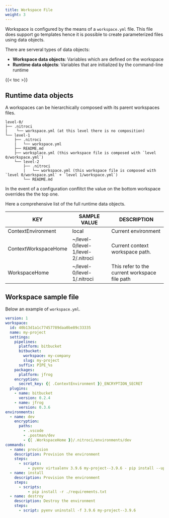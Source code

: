 ```yaml
---
title: Workspace File
weight: 3
---
```


Workspace is configured by the means of a `workspace.yml` file.
This file does support go templates hence it is possible to create parameterized files using data objects.

There are serveral types of data objects:

- **Workspace data objects**: Variables which are defined on the workspace
- **Runtime data objects**: Variables that are initialized by the command-line runtime

{{< toc >}}

## Runtime data objects

A workspaces can be hierarchically composed with its parent workspaces files.

```plain
level-0/
├── .nitroci
|    └── workspace.yml (at this level there is no composition)
└── level-1
    ├── .nitroci
    |   └── workspace.yml
    ├── README.md
    ├── worksplace.yml (this workspace file is composed with `level 0/workspace.yml`)
    └── level-2
        ├── .nitroci
        |   └── workspace.yml (this workspace file is composed with `level 0/workspace.yml` + `level 1/workspace.yml`)
        └── README.md
```

In the event of a configuration conflitct the value on the bottom workspace overrides the the top one.

Here a comprehensive list of the full runtime data objects.

| KEY                     | SAMPLE VALUE                       | DESCRIPTION                                                |
|-------------------------|------------------------------------|------------------------------------------------------------|
| ContextEnvironment      | local                              |  Current environment                                       |
| ContextWorkspaceHome    | ~/level-0/level-1/level-2/.nitroci |  Current context workspace path.                           |
| WorkspaceHome           | ~/level-0/level-1/.nitroci         |  This refer to the current workspace file path             |

## Workspace sample file

Below an example of `workspace.yml`.

```yml
version: 1
workspace:
  id: 40b13d1a1c77457789daa0be89c33335
  name: my-project
  settings:
    pipelines:
      platform: bitbucket
      bitbucket:
        workspace: my-company
        slug: my-project
      suffix: PIPE_%s
    packages:
      platform: jfrog
    encryption:
      secret_key: {{ .ContextEnvironment }}_ENCRYPTION_SECRET
  plugins:
    - name: bitbucket
      version: 0.2.4
    - name: jfrog
      version: 0.3.6
environments:
  - name: dev
    encryption:
      paths:
        - .vscode
        - .postman/dev
        - {{ .WorkspaceHome }}/.nitroci/environments/dev
commands:
  - name: provision
    description: Provision the environment
    steps:
      - scripts:
          - pyenv virtualenv 3.9.6 my-project--3.9.6 - pip install --upgrade pip
  - name: install
    description: Provision the environment
    steps:
      - scripts:
          - pip install -r ./requirements.txt
  - name: destroy
    description: Destroy the environment
    steps:
      - script: pyenv uninstall -f 3.9.6 my-project--3.9.6
```
